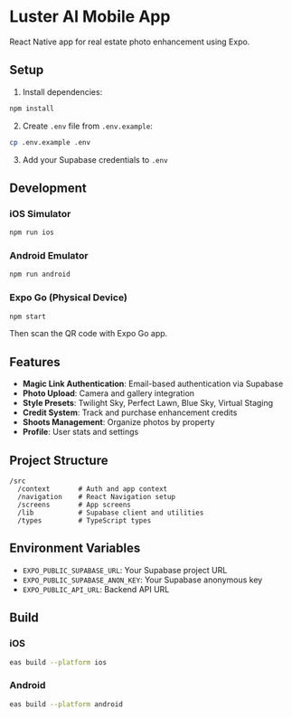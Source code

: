 # Luster AI Mobile App

React Native app for real estate photo enhancement using Expo.

## Setup

1. Install dependencies:
```bash
npm install
```

2. Create `.env` file from `.env.example`:
```bash
cp .env.example .env
```

3. Add your Supabase credentials to `.env`

## Development

### iOS Simulator
```bash
npm run ios
```

### Android Emulator
```bash
npm run android
```

### Expo Go (Physical Device)
```bash
npm start
```
Then scan the QR code with Expo Go app.

## Features

- **Magic Link Authentication**: Email-based authentication via Supabase
- **Photo Upload**: Camera and gallery integration
- **Style Presets**: Twilight Sky, Perfect Lawn, Blue Sky, Virtual Staging
- **Credit System**: Track and purchase enhancement credits
- **Shoots Management**: Organize photos by property
- **Profile**: User stats and settings

## Project Structure

```
/src
  /context       # Auth and app context
  /navigation    # React Navigation setup
  /screens       # App screens
  /lib           # Supabase client and utilities
  /types         # TypeScript types
```

## Environment Variables

- `EXPO_PUBLIC_SUPABASE_URL`: Your Supabase project URL
- `EXPO_PUBLIC_SUPABASE_ANON_KEY`: Your Supabase anonymous key
- `EXPO_PUBLIC_API_URL`: Backend API URL

## Build

### iOS
```bash
eas build --platform ios
```

### Android
```bash
eas build --platform android
```